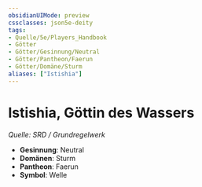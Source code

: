 ```yaml
---
obsidianUIMode: preview
cssclasses: json5e-deity
tags:
- Quelle/5e/Players_Handbook
- Götter
- Götter/Gesinnung/Neutral
- Götter/Pantheon/Faerun
- Götter/Domäne/Sturm
aliases: ["Istishia"]
---
```

# lstishia, Göttin des Wassers
*Quelle: SRD / Grundregelwerk* 

- **Gesinnung**: Neutral
- **Domänen**: Sturm
- **Pantheon**: Faerun
- **Symbol**: Welle